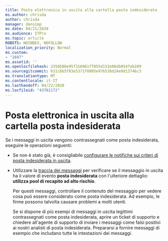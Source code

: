 ```yaml
---
title: Posta elettronica in uscita alla cartella posta indesiderata
ms.author: chrisda
author: chrisda
manager: dansimp
ms.date: 04/21/2020
ms.audience: ITPro
ms.topic: article
ROBOTS: NOINDEX, NOFOLLOW
localization_priority: Normal
ms.custom:
- "2697"
ms.assetid: ''
ms.openlocfilehash: 2350586e95f316061ff855d152e86db0547eb209
ms.sourcegitcommit: 631cbb5f03e5371f0995e976536d24e9d13746c3
ms.translationtype: MT
ms.contentlocale: it-IT
ms.lasthandoff: 04/22/2020
ms.locfileid: "43761172"
---
```

# <a name="outbound-email-to-junk-email-folder"></a>Posta elettronica in uscita alla cartella posta indesiderata

Se i messaggi in uscita vengono contrassegnati come posta indesiderata, eseguire le operazioni seguenti:

- Se non è stato già, è consigliabile [configurare le notifiche sui criteri di posta indesiderata in uscita](https://docs.microsoft.com/office365/securitycompliance/configure-the-outbound-spam-policy).

- Utilizzare la [traccia dei messaggi](https://docs.microsoft.com/office365/securitycompliance/message-trace-scc) per verificare se il messaggio in uscita ha il valore di evento **posta indesiderata** con l'ulteriore dettaglio: **utilizza pool di recapito ad alto rischio**.

  Per questi messaggi, controllare il contenuto del messaggio per vedere cosa può essere considerato come posta indesiderata. Ad esempio, le firme possono talvolta causare problemi a molti utenti.

  Se si dispone di più esempi di messaggi in uscita legittimi contrassegnati come posta indesiderata, aprire un ticket di supporto e chiedere all'agente di supporto di inviare i messaggi come falsi positivi ai nostri analisti di posta indesiderata. Prepararsi a fornire messaggi di esempio che includano tutte le intestazioni dei messaggi.
